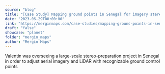 ```yaml
---
source: "blog"
title: "[Case Study] Mapping ground points in Senegal for imagery stereo-preparation"
date: "2023-06-29T00:00:00"
link: "https://merginmaps.com/case-studies/mapping-ground-points-in-senegal-for-imagery-stereo-preparation?utm_source=qgis"
draft: "false"
showcase: "planet"
folder: "mergin_maps"
author: "Mergin Maps"
---
```


Valentin was overseeing a large-scale stereo-preparation project in Senegal in order to adjust aerial imagery and LiDAR with recognizable ground control points
